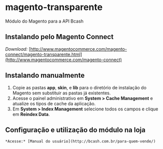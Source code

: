 # magento-transparente
Módulo do Magento para a API Bcash


## Instalando pelo Magento Connect

   *Download:* [http://www.magentocommerce.com/magento-connect/magento-transparente.html](http://www.magentocommerce.com/magento-connect)

## Instalando manualmente

1. Copie as pastas **app**, **skin**, e **lib** para o diretório de instalação do Magento sem substituir as pastas já existentes.
2. Acesse o painel administrativo em **System > Cache Management** e atualize os tipos de cache da aplicação.
3. Em **System > Index Management** selecione todos os campos e clique em **Reindex Data**.


## Configuração e utilização do módulo na loja

    *Acesse:* [Manual do usuário](http://bcash.com.br/para-quem-vende/)
